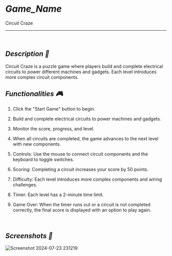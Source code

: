 # *Game_Name* 
Circuit Craze

---

<br>

## *Description 📃*
Circuit Craze is a puzzle game where players build and complete electrical circuits to power different machines and gadgets. Each level introduces more complex circuit components.

## *Functionalities 🎮*

1. Click the "Start Game" button to begin.
2. Build and complete electrical circuits to power machines and gadgets.
3. Monitor the score, progress, and level.
4. When all circuits are completed, the game advances to the next level with new components.

1. Controls: Use the mouse to connect circuit components and the keyboard to toggle switches.
2. Scoring: Completing a circuit increases your score by 50 points.
3. Difficulty: Each level introduces more complex components and wiring challenges.
4. Timer: Each level has a 2-minute time limit.
5. Game Over: When the timer runs out or a circuit is not completed correctly, the final score is displayed with an option to play again.

<br>

## *Screenshots 📸*
![Screenshot 2024-07-23 231219](https://github.com/user-attachments/assets/32eca0da-2806-4ca6-9fcd-5ec7e893ace4)
